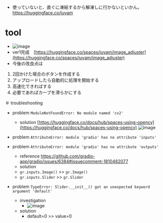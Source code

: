 <link rel="stylesheet" type="text/css" href="/assets/css/styles.css" />


* 使っていないと、直ぐに凍結するから解凍しに行かないといかん。https://huggingface.co/juyam

# tool
* ![image](https://github.com/jamad/jamad.github.io/assets/949913/5d3acaa5-2847-4d58-947b-85256aace6d7)
* ver1完成　[https://huggingface.co/spaces/juyam/image_adjuster](https://huggingface.co/spaces/juyam/image_adjuster)
* 今後の改良点は
1. 2回かけた場合のボタンを作成する
2. アップロードしたら自動的に処理を開始する
3. 高速化できればする
4. 必要であればカーブを滑らかにする


＃ troubleshooting
* problem `ModuleNotFoundError: No module named 'cv2'`
  * solution [https://huggingface.co/docs/hub/spaces-using-opencv](https://huggingface.co/docs/hub/spaces-using-opencv)
![image](https://github.com/jamad/jamad.github.io/assets/949913/fef19a69-8957-4380-a891-2261d939214d)

* problem `AttributeError: module 'gradio' has no attribute 'inputs'`
* problem `AttributeError: module 'gradio' has no attribute 'outputs'`
  * reference https://github.com/gradio-app/gradio/issues/6384#issuecomment-1810482077
  * solution
  * `gr.inputs.Image()` >> `gr.Image()`
  * `gr.inputs.Slider` >> `gr.Slider`

* problem `TypeError: Slider.__init__() got an unexpected keyword argument 'default'`
  * investigation
    * ![image](https://github.com/jamad/jamad.github.io/assets/949913/d41917f7-c7ee-4bb4-9f8f-61118467cd57)
  * solution
    * default=0 >> value=0

